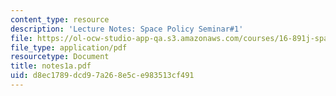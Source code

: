 ```yaml
---
content_type: resource
description: 'Lecture Notes: Space Policy Seminar#1'
file: https://ol-ocw-studio-app-qa.s3.amazonaws.com/courses/16-891j-space-policy-seminar-spring-2003/d8ec1789dcd97a268e5ce983513cf491_notes1a.pdf
file_type: application/pdf
resourcetype: Document
title: notes1a.pdf
uid: d8ec1789-dcd9-7a26-8e5c-e983513cf491
---
```

